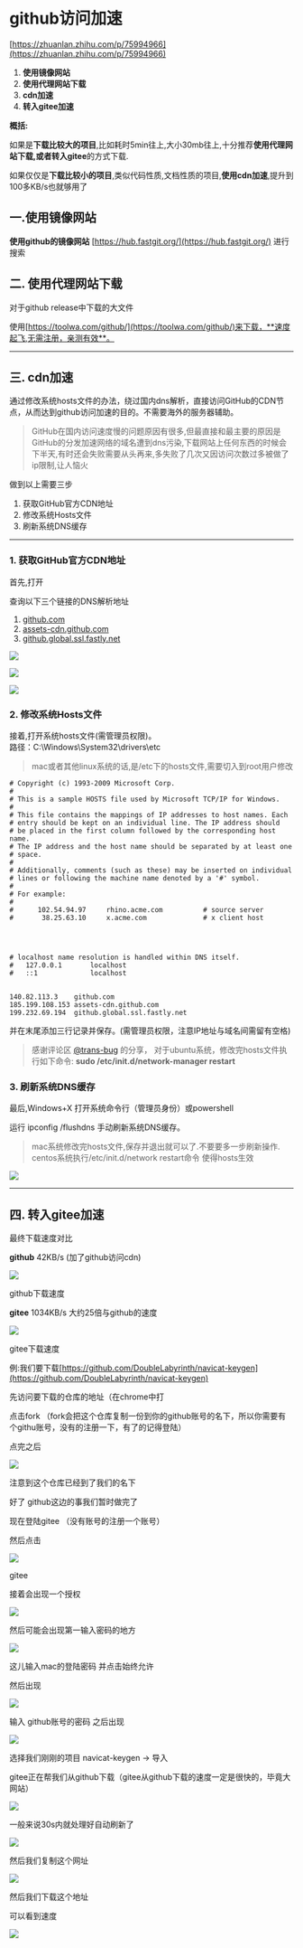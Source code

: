 # github访问加速
[https://zhuanlan.zhihu.com/p/75994966](https://zhuanlan.zhihu.com/p/75994966)

1.  **使用镜像网站**
2.  **使用代理网站下载**
3.  **cdn加速**
4.  **转入gitee加速**

**概括:**

如果是**下载比较大的项目**,比如耗时5min往上,大小30mb往上,十分推荐**使用代理网站下载,或者转入gitee**的方式下载.

如果仅仅是**下载比较小的项目**,类似代码性质,文档性质的项目,**使用cdn加速**,提升到100多KB/s也就够用了

## 一.使用镜像网站

**使用github的镜像网站** [https://hub.fastgit.org/](https://hub.fastgit.org/) 进行搜索

## 二. 使用代理网站下载

对于github release中下载的大文件

使用[https://toolwa.com/github/](https://toolwa.com/github/)来下载，**速度起飞,无需注册，亲测有效**。

* * *

## 三. cdn加速

通过修改系统hosts文件的办法，绕过国内dns解析，直接访问GitHub的CDN节点，从而达到github访问加速的目的。不需要海外的服务器辅助。

> GitHub在国内访问速度慢的问题原因有很多,但最直接和最主要的原因是GitHub的分发加速网络的域名遭到dns污染,下载网站上任何东西的时候会下半天,有时还会失败需要从头再来,多失败了几次又因访问次数过多被做了ip限制,让人恼火

做到以上需要三步

1.  获取GitHub官方CDN地址
2.  修改系统Hosts文件
3.  刷新系统DNS缓存

* * *

### 1\. **获取GitHub官方CDN地址**

  
首先,打开

查询以下三个链接的DNS解析地址

1.  [github.com](http://github.com/)
2.  [assets-cdn.github.com](http://assets-cdn.github.com/)
3.  [github.global.ssl.fastly.net](http://github.global.ssl.fastly.net/)

![](https://pic2.zhimg.com/v2-e34e023b48f51e9ac8b11d03c5d95bfd_b.jpg)

![](https://pic2.zhimg.com/v2-944ff508d171711d41ad7c8a78951601_b.jpg)

![](https://pic3.zhimg.com/v2-856cade48b85c965ff4b7239fb65a9d6_b.jpg)

### **2\. 修改系统Hosts文件**

  
接着,打开系统hosts文件(需管理员权限)。  
路径：C:\\Windows\\System32\\drivers\\etc

> mac或者其他linux系统的话,是/etc下的hosts文件,需要切入到root用户修改

```text
# Copyright (c) 1993-2009 Microsoft Corp. 
# 
# This is a sample HOSTS file used by Microsoft TCP/IP for Windows. 
# 
# This file contains the mappings of IP addresses to host names. Each 
# entry should be kept on an individual line. The IP address should 
# be placed in the first column followed by the corresponding host name. 
# The IP address and the host name should be separated by at least one 
# space. 
# 
# Additionally, comments (such as these) may be inserted on individual 
# lines or following the machine name denoted by a '#' symbol. 
# 
# For example: 
# 
#      102.54.94.97     rhino.acme.com          # source server 
#       38.25.63.10     x.acme.com              # x client host 




# localhost name resolution is handled within DNS itself. 
#   127.0.0.1       localhost 
#   ::1             localhost 


140.82.113.3    github.com
185.199.108.153 assets-cdn.github.com
199.232.69.194  github.global.ssl.fastly.net
```

并在末尾添加三行记录并保存。(需管理员权限，注意IP地址与域名间需留有空格)

> 感谢评论区 [@trans-bug](https://www.zhihu.com/people/aaf2faa08e21db7432565e0fbd79cd9f) 的分享， 对于ubuntu系统，修改完hosts文件执行如下命令: **sudo /etc/init.d/network-manager restart**

### **3\. 刷新系统DNS缓存**

  
最后,Windows+X 打开系统命令行（管理员身份）或powershell

运行 ipconfig /flushdns 手动刷新系统DNS缓存。

> mac系统修改完hosts文件,保存并退出就可以了.不要要多一步刷新操作.  
> centos系统执行/etc/init.d/network restart命令 使得hosts生效

![](https://pic3.zhimg.com/v2-356517675d47da314b288a95807965c6_b.jpg)

* * *

## 四. 转入gitee加速

最终下载速度对比

**github** 42KB/s (加了github访问cdn)

![](https://pic4.zhimg.com/v2-f7170be0c6cd8ba1f1a15ae8aad292c7_b.jpg)

github下载速度

**gitee** 1034KB/s 大约25倍与github的速度

![](https://pic4.zhimg.com/v2-72dd9eb98e349a4117d616c8a6162c87_b.jpg)

gitee下载速度

例:我们要下载[https://github.com/DoubleLabyrinth/navicat-keygen](https://github.com/DoubleLabyrinth/navicat-keygen)

先访问要下载的仓库的地址（在chrome中打

点击fork （fork会把这个仓库复制一份到你的github账号的名下，所以你需要有个githu账号，没有的注册一下，有了的记得登陆）

点完之后

![](https://pic2.zhimg.com/v2-556279ed6be1297498c11506a79375f9_b.jpg)

注意到这个仓库已经到了我们的名下

好了 github这边的事我们暂时做完了

现在登陆gitee （没有账号的注册一个账号）

然后点击

![](https://pic1.zhimg.com/v2-81aa2e63cbb16d0f29ab46ee915a1fa4_b.jpg)

gitee

接着会出现一个授权

![](https://pic3.zhimg.com/v2-7afa5ead85ee6b07a0b731425c147c42_b.jpg)

然后可能会出现第一输入密码的地方

![](https://pic1.zhimg.com/v2-07599425c7282d680234f2c22461ad68_b.jpg)

这儿输入mac的登陆密码 并点击始终允许

然后出现

![](https://pic2.zhimg.com/v2-aee51229781dd9a6a2a99a576d7ccc11_b.jpg)

输入 github账号的密码 之后出现

![](https://pic3.zhimg.com/v2-8460b1eefc401090a4e71730bc28bc62_b.jpg)

选择我们刚刚的项目 navicat-keygen -> 导入

gitee正在帮我们从github下载（gitee从github下载的速度一定是很快的，毕竟大网站）

![](https://pic1.zhimg.com/v2-6ee9cf9bf720015cabe98bc468f7346c_b.jpg)

一般来说30s内就处理好自动刷新了

![](https://pic4.zhimg.com/v2-fbd228a9c0f3c0b18eabe1a5f919bdf7_b.jpg)

然后我们复制这个网址

![](https://pic4.zhimg.com/v2-39b039fd2374741efe24a05d771fc2a7_b.jpg)

然后我们下载这个地址

可以看到速度

![](https://pic4.zhimg.com/v2-72dd9eb98e349a4117d616c8a6162c87_b.jpg)